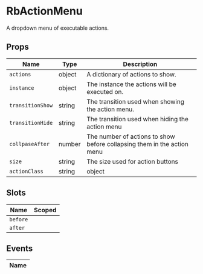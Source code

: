 # RbActionMenu

A dropdown menu of executable actions.

## Props

| Name       | Type          | Description     |
|------------|---------------|-----------------|
| `actions` | object | A dictionary of actions to show. |
| `instance` | object | The instance the actions will be executed on. |
| `transitionShow` | string | The transition used when showing the action menu. |
| `transitionHide` | string | The transition used when hiding the action menu |
| `collpaseAfter` | number | The number of actions to show before collapsing them in the action menu |
| `size` | string | The size used for action buttons |
| `actionClass` | string|object | The CSS classes used for action buttons |

## Slots

| Name       | Scoped        |
|------------|---------------|
| `before` |  |
| `after` |  |

## Events

| Name       |
|------------|
